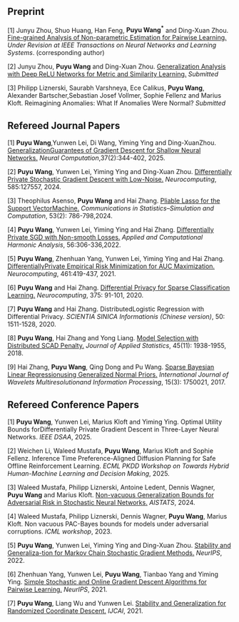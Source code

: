 
<h2>Preprint</h2><p>
 
 [1] Junyu Zhou, Shuo Huang, Han Feng, <strong>Puyu Wang<sup>*</sup></strong> and Ding-Xuan Zhou.  [Fine-grained Analysis of Non-parametric Estimation for Pairwise Learning.](https://arxiv.org/pdf/2305.19640)  *Under Revision at IEEE Transactions on Neural Networks and Learning Systems*. (corresponding author)
 
 [2] Junyu Zhou, <strong>Puyu Wang</strong> and Ding-Xuan Zhou. [Generalization Analysis with Deep ReLU Networks for Metric and Similarity Learning.](https://arxiv.org/pdf/2405.06415?)  *Submitted*
 
 [3] Philipp Liznerski, Saurabh Varshneya, Ece Calikus, <strong>Puyu Wang</strong>, Alexander Bartscher,Sebastian Josef Vollmer, Sophie Fellenz and Marius Kloft.  Reimagining Anomalies: What If Anomalies Were Normal?  *Submitted*
 
 </p>

 <h2>Refereed Journal Papers</h2><p>

 [1] <strong>Puyu Wang</strong>,Yunwen Lei, Di Wang, Yiming Ying and Ding-XuanZhou. [GeneralizationGuarantees of Gradient Descent for Shallow Neural Networks.](https://direct.mit.edu/neco/article-abstract/37/2/344/125265/Generalization-Guarantees-of-Gradient-Descent-for?redirectedFrom=fulltext) *Neural Computation*,37(2):344-402, 2025.
 
 [2] <strong>Puyu Wang</strong>, Yunwen Lei, Yiming Ying and Ding-Xuan Zhou. [Differentially Private Stochastic Gradient Descent with Low-Noise.](https://www.sciencedirect.com/science/article/pii/S092523122400328X) *Neurocomputing*, 585:127557, 2024.
 
 [3] Theophilus Asenso, <strong>Puyu Wang</strong> and Hai Zhang. [Pliable Lasso for the Support VectorMachine.](https://www.tandfonline.com/doi/abs/10.1080/03610918.2022.2032160) *Communications in Statistics–Simulation and Computation*, 53(2): 786-798,2024.
 
 [4] <strong>Puyu Wang</strong>, Yunwen Lei, Yiming Ying and Hai Zhang. [Differentially Private SGD with Non-smooth Losses.](https://arxiv.org/pdf/2101.08925) *Applied and Computational Harmonic Analysis*, 56:306-336,2022.
 
 [5] <strong>Puyu Wang</strong>, Zhenhuan Yang, Yunwen Lei, Yiming Ying and Hai Zhang. [DifferentiallyPrivate Empirical Risk Minimization for AUC Maximization.](https://par.nsf.gov/servlets/purl/10274889) *Neurocomputing*, 461:419-437, 2021.
 
 [6] <strong>Puyu Wang</strong> and Hai Zhang. [Differential Privacy for Sparse Classification Learning.](https://www.sciencedirect.com/science/article/abs/pii/S0925231219312822) *Neurocomputing*, 375: 91-101, 2020.
 
 [7] <strong>Puyu Wang</strong> and Hai Zhang. DistributedLogistic Regression with Differential Privacy. *SCIENTIA SINICA Informationis (Chinese version)*, 50: 1511-1528, 2020.
 
 [8] <strong>Puyu Wang</strong>, Hai Zhang and Yong Liang. [Model Selection with Distributed SCAD Penalty.](https://www.tandfonline.com/doi/abs/10.1080/02664763.2017.1401052) *Journal of Applied Statistics*, 45(11): 1938-1955, 2018.
 
 [9] Hai Zhang, <strong>Puyu Wang</strong>, Qing Dong and Pu Wang. [Sparse Bayesian Linear Regressionusing Generalized Normal Priors.](https://www.worldscientific.com/doi/abs/10.1142/S0219691317500217) *International Journal of Wavelets Multiresolutionand Information Processing*, 15(3): 1750021, 2017. </p>

 <h2>Refereed Conference Papers</h2><p>
   
 [1] <strong>Puyu Wang</strong>, Yunwen Lei, Marius Kloft and Yiming Ying.  Optimal Utility Bounds forDifferentially Private Gradient Descent in Three-Layer Neural Networks.  *IEEE DSAA*, 2025.
   
 [2] Weichen Li, Waleed Mustafa, <strong>Puyu Wang</strong>, Marius Kloft and Sophie Fellenz. Inference Time Preference-Aligned Diffusion Planning for Safe Offline Reinforcement Learning. *ECML PKDD Workshop on Towards Hybrid Human-Machine Learning and Decision Making*, 2025.

 [3] Waleed Mustafa, Philipp Liznerski, Antoine Ledent, Dennis Wagner, <strong>Puyu Wang</strong> and Marius Kloft. [Non-vacuous Generalization Bounds for Adversarial Risk in Stochastic Neural Networks.](https://proceedings.mlr.press/v238/mustafa24a.html) *AISTATS*, 2024.
 
 [4] Waleed Mustafa, Philipp Liznerski, Dennis Wagner, <strong>Puyu Wang</strong>, Marius Kloft.  Non vacuous PAC-Bayes bounds for models under adversarial corruptions.  *ICML workshop*, 2023.
 
 [5] <strong>Puyu Wang</strong>, Yunwen Lei, Yiming Ying and Ding-Xuan Zhou. [Stability and Generaliza-tion for Markov Chain Stochastic Gradient Methods.](https://proceedings.neurips.cc/paper_files/paper/2022/file/f61538f83b0f19f9306d9d801c15f41c-Paper-Conference.pdf) *NeurIPS*, 2022.
 
 [6] Zhenhuan Yang, Yunwen Lei, <strong>Puyu Wang</strong>, Tianbao Yang and Yiming Ying. [Simple Stochastic and Online Gradient Descent Algorithms for Pairwise Learning.](https://proceedings.neurips.cc/paper/2021/file/a87d27f712df362cd22c7a8ef823e987-Paper.pdf) *NeurIPS*, 2021.
 
 [7] <strong>Puyu Wang</strong>, Liang Wu and Yunwen Lei. [Stability and Generalization for Randomized Coordinate Descent.](https://arxiv.org/pdf/2108.07414) *IJCAI*, 2021.
 
 
